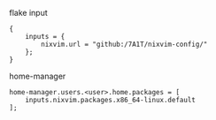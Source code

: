 flake input
```
{
    inputs = {
        nixvim.url = "github:/7A1T/nixvim-config/"
    };
}
```
home-manager
```
home-manager.users.<user>.home.packages = [
    inputs.nixvim.packages.x86_64-linux.default
];
```

